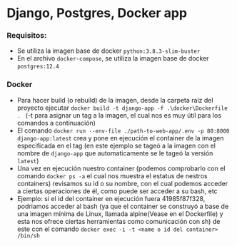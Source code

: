 # Django, Postgres, Docker app

### Requisitos:
- Se utiliza la imagen base de docker `python:3.8.3-slim-buster`
- En el archivo `docker-compose`, se utiliza la imagen base de docker `postgres:12.4`

### Docker
- Para hacer build (o rebuild) de la imagen, desde la carpeta raíz del proyecto ejecutar `docker build -t django-app -f .\docker\Dockerfile . ` (-t para asignar un tag a la imagen, el cual nos es muy útil para los comandos a continuación)
- El comando `docker run --env-file ./path-to-web-app/.env -p 80:8000 django-app:latest` crea y pone en ejecución el container de la imagen especificada en el tag (en este ejemplo se tageó a la imagen con el nombre de `django-app` que automaticamente se le tageó la versión `latest`)
- Una vez en ejecución nuestro container (podemos comprobarlo con el comando `docker ps -a` el cual nos muestra el estatus de nestros containers) revisamos su id o su nombre, con el cual podemos acceder a ciertas operaciones de él, como puede ser acceder a su bash, etc
- Ejemplo: si el id del container en ejecución fuera 41985f87f328, podriamos acceder al bash (ya que el container se construyó a base de una imagen mínima de Linux, llamada alpine(Vease en el Dockerfile) y esta nos ofrece ciertas herramientas como comunicación con sh) de este con el comando `docker exec -i -t <name o id del container> /bin/sh`